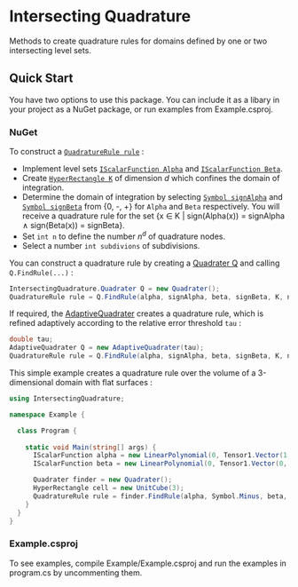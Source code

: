 # Intersecting Quadrature 

Methods to create quadrature rules for domains defined by one or two intersecting level sets.  

## Quick Start
You have two options to use this package. You can include it as a libary in your project as a NuGet package, or 
run examples from Example.csproj. 

### NuGet 
To construct a [`QuadratureRule rule`](api/IntersectingQuadrature.QuadratureRule.yml) : 
- Implement level sets [`IScalarFunction Alpha`](api/TensorAnalysis.IScalarFunction.yml) 
  and [`IScalarFunction Beta`](api/TensorAnalysis.IScalarFunction.yml). 
- Create [`HyperRectangle K`](api/IntersectingQuadrature.HyperRectangle.yml) of dimension *d* which confines the domain of integration.
- Determine the domain of integration by selecting 
  [`Symbol signAlpha`](api/IntersectingQuadrature.Symbol.yml) and [`Symbol signBeta`](api/IntersectingQuadrature.Symbol.yml) from {0, -, +} for `Alpha` and `Beta` respectively. 
  You will receive a quadrature rule for the set {x &isin; K | sign(Alpha(x)) = signAlpha &and; sign(Beta(x)) = signBeta}.
- Set `int n` to define the number *n<sup>d</sup>* of quadrature nodes.
- Select a number `int subdivions` of subdivisions.


You can construct a quadrature rule by creating a [Quadrater Q](api/IntersectingQuadrature.Quadrater.yml) and calling 
`Q.FindRule(...)` :    
```cs
IntersectingQuadrature.Quadrater Q = new Quadrater();
QuadratureRule rule = Q.FindRule(alpha, signAlpha, beta, signBeta, K, n, subdivisions);
```
If required, the [AdaptiveQuadrater](api/IntersectingQuadrature.AdaptiveQuadrater.yml) 
creates a quadrature rule, which is refined adaptively according to the relative error threshold `tau` : 
```cs
double tau;
AdaptiveQuadrater Q = new AdaptiveQuadrater(tau);
QuadratureRule rule = Q.FindRule(alpha, signAlpha, beta, signBeta, K, n, subdivisions);
```

This simple example creates a quadrature rule over the volume of a 3-dimensional domain with flat surfaces :
```cs
using IntersectingQuadrature;

namespace Example {

  class Program {
    
    static void Main(string[] args) {
      IScalarFunction alpha = new LinearPolynomial(0, Tensor1.Vector(1, 0, 0));
      IScalarFunction beta = new LinearPolynomial(0, Tensor1.Vector(0, 1, 0));

      Quadrater finder = new Quadrater();
      HyperRectangle cell = new UnitCube(3);
      QuadratureRule rule = finder.FindRule(alpha, Symbol.Minus, beta, Symbol.Minus, cell, 3);
    }
  }
}
```

### Example.csproj
To see examples, compile Example/Example.csproj and run the examples in program.cs by uncommenting them.  

